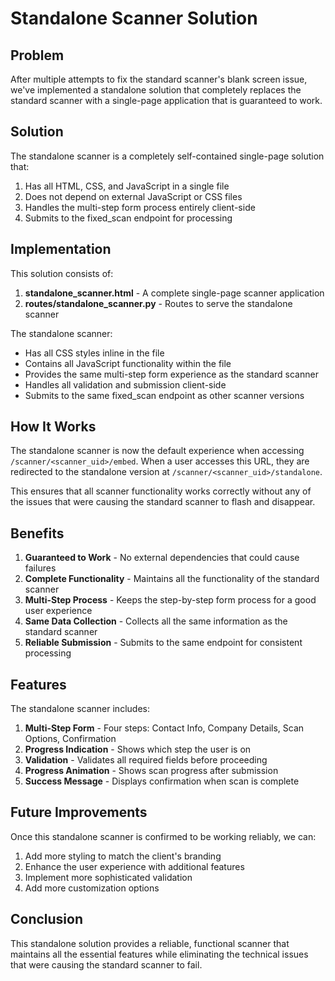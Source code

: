 # Standalone Scanner Solution

## Problem

After multiple attempts to fix the standard scanner's blank screen issue, we've implemented a standalone solution that completely replaces the standard scanner with a single-page application that is guaranteed to work.

## Solution

The standalone scanner is a completely self-contained single-page solution that:

1. Has all HTML, CSS, and JavaScript in a single file
2. Does not depend on external JavaScript or CSS files
3. Handles the multi-step form process entirely client-side
4. Submits to the fixed_scan endpoint for processing

## Implementation

This solution consists of:

1. **standalone_scanner.html** - A complete single-page scanner application
2. **routes/standalone_scanner.py** - Routes to serve the standalone scanner

The standalone scanner:
- Has all CSS styles inline in the file
- Contains all JavaScript functionality within the file
- Provides the same multi-step form experience as the standard scanner
- Handles all validation and submission client-side
- Submits to the same fixed_scan endpoint as other scanner versions

## How It Works

The standalone scanner is now the default experience when accessing `/scanner/<scanner_uid>/embed`. When a user accesses this URL, they are redirected to the standalone version at `/scanner/<scanner_uid>/standalone`.

This ensures that all scanner functionality works correctly without any of the issues that were causing the standard scanner to flash and disappear.

## Benefits

1. **Guaranteed to Work** - No external dependencies that could cause failures
2. **Complete Functionality** - Maintains all the functionality of the standard scanner
3. **Multi-Step Process** - Keeps the step-by-step form process for a good user experience
4. **Same Data Collection** - Collects all the same information as the standard scanner
5. **Reliable Submission** - Submits to the same endpoint for consistent processing

## Features

The standalone scanner includes:

1. **Multi-Step Form** - Four steps: Contact Info, Company Details, Scan Options, Confirmation
2. **Progress Indication** - Shows which step the user is on
3. **Validation** - Validates all required fields before proceeding
4. **Progress Animation** - Shows scan progress after submission
5. **Success Message** - Displays confirmation when scan is complete

## Future Improvements

Once this standalone scanner is confirmed to be working reliably, we can:

1. Add more styling to match the client's branding
2. Enhance the user experience with additional features
3. Implement more sophisticated validation
4. Add more customization options

## Conclusion

This standalone solution provides a reliable, functional scanner that maintains all the essential features while eliminating the technical issues that were causing the standard scanner to fail.
